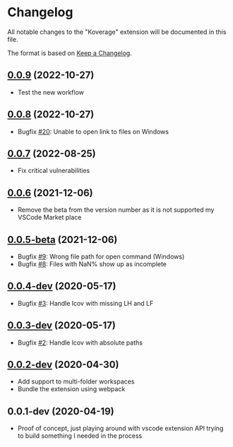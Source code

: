 # Changelog

All notable changes to the "Koverage" extension will be documented in this file.

The format is based on [Keep a Changelog](https://keepachangelog.com/en/1.0.0/).

## [0.0.9](https://github.com/tenninebt/vscode-koverage/compare/0.0.8...0.0.9) (2022-10-27)
- Test the new workflow

## [0.0.8](https://github.com/tenninebt/vscode-koverage/compare/0.0.7...0.0.8) (2022-10-27)
- Bugfix [#20](https://github.com/tenninebt/vscode-koverage/issues/20): Unable to open link to files on Windows

## [0.0.7](https://github.com/tenninebt/vscode-koverage/compare/0.0.6...0.0.7) (2022-08-25)
- Fix critical vulnerabilities

## [0.0.6](https://github.com/tenninebt/vscode-koverage/compare/0.0.5-dev...0.0.6) (2021-12-06)
- Remove the beta from the version number as it is not supported my VSCode Market place

## [0.0.5-beta](https://github.com/tenninebt/vscode-koverage/compare/0.0.4-dev...0.0.5-beta) (2021-12-06)
- Bugfix [#9](https://github.com/tenninebt/vscode-koverage/pull/9): Wrong file path for open command (Windows)
- Bugfix [#8](https://github.com/tenninebt/vscode-koverage/issues/8): Files with NaN% show up as incomplete

## [0.0.4-dev](https://github.com/tenninebt/vscode-koverage/compare/0.0.3-dev...0.0.4-dev) (2020-05-17)

- Bugfix [#3](https://github.com/tenninebt/vscode-koverage/issues/3): Handle lcov with missing LH and LF 

## [0.0.3-dev](https://github.com/tenninebt/vscode-koverage/compare/0.0.2-dev...0.0.3-dev) (2020-05-17)

- Bugfix [#2](https://github.com/tenninebt/vscode-koverage/issues/2): Handle lcov with absolute paths 

## [0.0.2-dev](https://github.com/tenninebt/vscode-koverage/compare/0.0.1-dev...0.0.2-dev) (2020-04-30)

- Add support to multi-folder workspaces
- Bundle the extension using webpack

## 0.0.1-dev (2020-04-19)

- Proof of concept, just playing around with vscode extension API trying to build something I needed in the process
